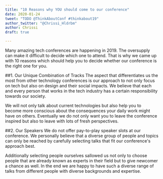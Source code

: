 ```yaml
---
title: "10 Reasons why YOU should come to our conference"
date: 2020-01-24	
tweet: "TODO @ThinkAboutConf #thinkabout19"
author_twitter: "@Chrissi_Hldrbm"
author: Chrissi
draft: true

---
```


Many amazing tech conferences are happening in 2019. The oversupply can make it difficult to decide which one to attend. That is why we came up with 10 reasons which should help you to decide whether our conference is the right one for you.

##1. Our Unique Combination of Tracks
The aspect that differentiates us the most from other technology conferences is our approach to not only focus on tech but also on design and their social impacts. We believe that each and every person that works in the tech industry has a certain responsibility towards our society. 

We will not only talk about current technologies but also help you to become more conscious about the consequences your daily work might have on others. Eventually we do not only want you to leave the conference inspired but also to leave with lots of fresh perspectives.

##2. Our Speakers
We do not offer pay-to-play speaker slots at our conference. We personally believe that a diverse group of people and topics can only be reached by carefully selecting talks that fit our conference's approach best. 

Additionally selecting people ourselves sallowed us not only to choose people that are already known as experts in their field but to give newcomer a chance as well. In the end we are happy to have such a diverse range of talks from different people with diverse backgrounds and expertise.


